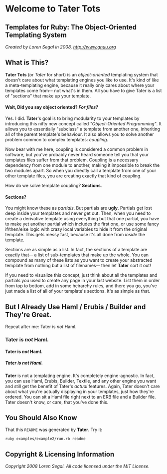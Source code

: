 # Welcome to Tater Tots
## Templates for Ruby: The Object-Oriented Templating System

_Created by Loren Segal in 2008, http://www.gnuu.org_

## What is This?

**Tater Tots** (or _Tater_ for short) is an _object-oriented_ templating system that doesn't care about
what templating engines you like to use. It's kind of like a meta-templating engine, because it really
only cares about where your templates come from-- not what's in them. All you have to give Tater is
a list of "sections" that make up your template.

#### Wait, Did you say object oriented? _For files?_

Yes. I did. **Tater**'s goal is to bring modularity to your templates by introducing this nifty new concept
called _"Object-Oriented Programming"_. It allows you to essentially "subclass" a template from another one,
inheriting all of the parent template's behaviour. It also allows you to solve another problem common to
complex templates: _coupling_.

Now bear with me here, coupling is considered a common problem in software, but you've probably never heard
someone tell you that your templates files suffer from that problem. Coupling is a necessary dependency from
one module to another, making it impossible to break the two modules apart. So when you directly call a template
from one of your other template files, you are creating exactly that kind of coupling.

How do we solve template coupling? **Sections**.

#### Sections?

You might know these as _partials_. But partials are **ugly**. Partials get lost deep inside your templates
and never get out. Then, when you need to create a derivative template using everything but that one partial,
you have to make yet another partial which includes the first one, or use some fancy if/then/else logic with
crazy local variables to hide it from the original template. This gets messy fast, because it's all done 
from _inside_ the template.

Sections are as simple as a list. In fact, the sections of a template are exactly that-- a list of sub-templates
that make up the whole. You can compound as many of these lists as you want to create your abstracted template
from nothing but a list of filenames-- then let **Tater** sort it out! 

If you need to visualize this concept, just think about all the templates and partials you used to create any
page in your last website. List them in order from top to bottom, add in some heirarchy rules, and there you go, 
you've just made a list of all of your template's sections. It's as simple as that.

## But I Already Use Haml / Erubis / Builder and They're Great.

Repeat after me: Tater is _not_ Haml. 

### Tater is _not_ Haml.
#### Tater is _not_ Haml.
##### Tater is _not_ Haml.

**Tater** is not a templating engine. It's completely engine-agnostic. In fact, you can use Haml,
Erubis, Builder, Textile, and any other engine you want and still get the benefit of Tater's 
_actual_ features. Again, Tater doesn't care about what you're actually displaying in your templates,
just how they're ordered. You can sit a Haml file right next to an ERB file and a Builder file. Tater
doesn't know, or care, that you've done this.

## You Should Also Know

That this `README` was generated by **Tater**. Try it:

    ruby examples/example2/run.rb readme

## Copyright & Licensing Information

_Copyright 2008 Loren Segal._
_All code licensed under the MIT License._
